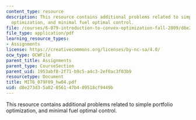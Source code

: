 ```yaml
---
content_type: resource
description: This resource contains additional problems related to simple portfolio
  optimization, and minimal fuel optimal control.
file: /courses/6-079-introduction-to-convex-optimization-fall-2009/d8e273d35a02056147b409518cf9449b_MIT6_079F09_hw04.pdf
file_type: application/pdf
learning_resource_types:
- Assignments
license: https://creativecommons.org/licenses/by-nc-sa/4.0/
ocw_type: OCWFile
parent_title: Assignments
parent_type: CourseSection
parent_uid: 1953abf8-2f71-b9c5-a4c3-2ef0ac3f03b9
resourcetype: Document
title: MIT6_079F09_hw04.pdf
uid: d8e273d3-5a02-0561-47b4-09518cf9449b
---
```

This resource contains additional problems related to simple portfolio optimization, and minimal fuel optimal control.